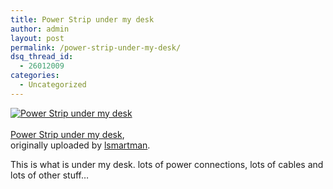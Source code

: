 ```yaml
---
title: Power Strip under my desk
author: admin
layout: post
permalink: /power-strip-under-my-desk/
dsq_thread_id:
  - 26012009
categories:
  - Uncategorized
---
```

<div class="flickr-frame">
  <a href="http://www.flickr.com/photos/lotas/2935635/" title="photo sharing"><img src="http://photos1.flickr.com/2935635_1df0100c68_t.jpg" class="flickr-photo" alt="Power Strip under my desk" /></a><br /> <span class="flickr-caption"><br /> <a href="http://www.flickr.com/photos/lotas/2935635/">Power Strip under my desk</a>,<br /> originally uploaded by <a href="http://www.flickr.com/people/lotas/">lsmartman</a>.<br /> </span>
</div>

This is what is under my desk. lots of power connections, lots of cables and lots of other stuff&#8230;  
<br clear="all" />